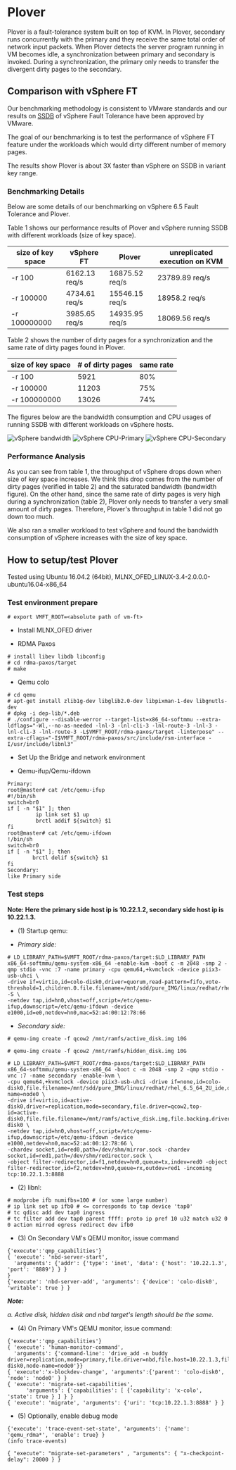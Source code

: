 # Plover
Plover is a fault-tolerance system built on top of KVM. In Plover, secondary runs concurrently with the primary and they receive the same total order of network input packets. When Plover detects the server program running in VM becomes idle, a synchronization between primary and secondary is invoked. During a synchronization, the primary only needs to transfer the divergent dirty pages to the secondary.

## Comparison with vSphere FT
Our benchmarking methodology is consistent to VMware standards and our results on [SSDB](http://ssdb.io/) of vSphere Fault Tolerance have been approved by VMware.

The goal of our benchmarking is to test the performance of vSphere FT feature under the workloads which would dirty different number of memory pages.

The results show Plover is about 3X faster than vSphere on SSDB in variant key range.

### Benchmarking Details
Below are some details of our benchmarking on vSphere 6.5 Fault Tolerance and Plover.

Table 1 shows our performance results of Plover and vSphere running SSDB with different workloads (size of key space).

size of key space | vSphere FT | Plover | unreplicated execution on KVM
------------ | ------------- | ------------- | -------------
-r 100 | 6162.13 req/s | 16875.52 req/s | 23789.89 req/s
-r 100000 | 4734.61 req/s | 15546.15 req/s | 18958.2 req/s
-r 100000000 | 3985.65 req/s | 14935.95 req/s | 18069.56 req/s

Table 2 shows the number of dirty pages for a synchronization and the same rate of dirty pages found in Plover.

size of key space | # of dirty pages | same rate
------------ | ------------- | -------------
-r 100 | 5921 | 80%
-r 100000 | 11203 | 75%
-r 100000000 | 13026 | 74%

The figures below are the bandwidth consumption and CPU usages of running SSDB with different workloads on vSphere hosts.

![vSphere bandwidth](figures/bandwidth.png)
![vSphere CPU-Primary](figures/cpu_primary.png)
![vSphere CPU-Secondary](figures/cpu_secondary.png)

### Performance Analysis
As you can see from table 1, the throughput of vSphere drops down when size of key space increases. We think this drop comes from the number of dirty pages (verified in table 2) and the saturated bandwidth (bandwidth figure).
On the other hand, since the same rate of dirty pages is very high during a synchronization (table 2), Plover only needs to transfer a very small amount of dirty pages. Therefore, Plover's throughput in table 1 did not go down too much.

We also ran a smaller workload to test vSphere and found the bandwidth consumption of vSphere increases with the size of key space.

## How to setup/test Plover

Tested using Ubuntu 16.04.2 (64bit), MLNX_OFED_LINUX-3.4-2.0.0.0-ubuntu16.04-x86_64

### Test environment prepare
```
# export VMFT_ROOT=<absolute path of vm-ft>
```
- Install MLNX_OFED driver

- RDMA Paxos
```
# install libev libdb libconfig
# cd rdma-paxos/target
# make
```
- Qemu colo
```
# cd qemu
# apt-get install zlib1g-dev libglib2.0-dev libpixman-1-dev libgnutls-dev
# dpkg -i dep-lib/*.deb
# ./configure --disable-werror --target-list=x86_64-softmmu --extra-ldflags="-Wl,--no-as-needed -lnl-3 -lnl-cli-3 -lnl-route-3 -lnl-3 -lnl-cli-3 -lnl-route-3 -L$VMFT_ROOT/rdma-paxos/target -linterpose" --extra-cflags="-I$VMFT_ROOT/rdma-paxos/src/include/rsm-interface -I/usr/include/libnl3"
```

- Set Up the Bridge and network environment

- Qemu-ifup/Qemu-ifdown
```
Primary:
root@master# cat /etc/qemu-ifup
#!/bin/sh
switch=br0
if [ -n "$1" ]; then
         ip link set $1 up
         brctl addif ${switch} $1
fi
root@master# cat /etc/qemu-ifdown
!/bin/sh
switch=br0
if [ -n "$1" ]; then
        brctl delif ${switch} $1
fi
Secondary:
like Primary side
```

### Test steps
**Note: Here the primary side host ip is 10.22.1.2, secondary side host ip is 10.22.1.3.**

- (1) Startup qemu:

- *Primary side:*
```
# LD_LIBRARY_PATH=$VMFT_ROOT/rdma-paxos/target:$LD_LIBRARY_PATH x86_64-softmmu/qemu-system-x86_64 -enable-kvm -boot c -m 2048 -smp 2 -qmp stdio -vnc :7 -name primary -cpu qemu64,+kvmclock -device piix3-usb-uhci \
-drive if=virtio,id=colo-disk0,driver=quorum,read-pattern=fifo,vote-threshold=1,children.0.file.filename=/mnt/sdd/pure_IMG/linux/redhat/rhel_6.5_64_2U_ide,children.0.driver=raw -S \
-netdev tap,id=hn0,vhost=off,script=/etc/qemu-ifup,downscript=/etc/qemu-ifdown -device e1000,id=e0,netdev=hn0,mac=52:a4:00:12:78:66
```

- *Secondary side:*
```
# qemu-img create -f qcow2 /mnt/ramfs/active_disk.img 10G

# qemu-img create -f qcow2 /mnt/ramfs/hidden_disk.img 10G

# LD_LIBRARY_PATH=$VMFT_ROOT/rdma-paxos/target:$LD_LIBRARY_PATH x86_64-softmmu/qemu-system-x86_64 -boot c -m 2048 -smp 2 -qmp stdio -vnc :7 -name secondary -enable-kvm \
-cpu qemu64,+kvmclock -device piix3-usb-uhci -drive if=none,id=colo-disk0,file.filename=/mnt/sdd/pure_IMG/linux/redhat/rhel_6.5_64_2U_ide,driver=raw,node-name=node0 \
-drive if=virtio,id=active-disk0,driver=replication,mode=secondary,file.driver=qcow2,top-id=active-disk0,file.file.filename=/mnt/ramfs/active_disk.img,file.backing.driver=qcow2,file.backing.file.filename=/mnt/ramfs/hidden_disk.img,file.backing.backing=colo-disk0 \
-netdev tap,id=hn0,vhost=off,script=/etc/qemu-ifup,downscript=/etc/qemu-ifdown -device e1000,netdev=hn0,mac=52:a4:00:12:78:66 \
-chardev socket,id=red0,path=/dev/shm/mirror.sock -chardev socket,id=red1,path=/dev/shm/redirector.sock \
-object filter-redirector,id=f1,netdev=hn0,queue=tx,indev=red0 -object filter-redirector,id=f2,netdev=hn0,queue=rx,outdev=red1 -incoming tcp:10.22.1.3:8888 
```
- (2) libnl:
```
# modprobe ifb numifbs=100 # (or some large number)
# ip link set up ifb0 # <= corresponds to tap device 'tap0'
# tc qdisc add dev tap0 ingress
# tc filter add dev tap0 parent ffff: proto ip pref 10 u32 match u32 0 0 action mirred egress redirect dev ifb0
```
- (3) On Secondary VM's QEMU monitor, issue command
```
{'execute':'qmp_capabilities'}
{ 'execute': 'nbd-server-start',
  'arguments': {'addr': {'type': 'inet', 'data': {'host': '10.22.1.3', 'port': '8889'} } }
}
{'execute': 'nbd-server-add', 'arguments': {'device': 'colo-disk0', 'writable': true } }
```
***Note:***

*a. Active disk, hidden disk and nbd target's length should be the same.*

- (4) On Primary VM's QEMU monitor, issue command:
```
{'execute':'qmp_capabilities'}
{ 'execute': 'human-monitor-command',
  'arguments': {'command-line': 'drive_add -n buddy driver=replication,mode=primary,file.driver=nbd,file.host=10.22.1.3,file.port=8889,file.export=colo-disk0,node-name=node0'}}
{ 'execute':'x-blockdev-change', 'arguments':{'parent': 'colo-disk0', 'node': 'node0' } }
{ 'execute': 'migrate-set-capabilities',
      'arguments': {'capabilities': [ {'capability': 'x-colo', 'state': true } ] } }
{ 'execute': 'migrate', 'arguments': {'uri': 'tcp:10.22.1.3:8888' } }
```

- (5) Optionally, enable debug mode
```
{'execute': 'trace-event-set-state', 'arguments': {'name': 'qemu_rdma*', 'enable': true} }
(info trace-events)

{ "execute": "migrate-set-parameters" , "arguments": { "x-checkpoint-delay": 20000 } }
```
